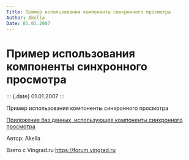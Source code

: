 ```yaml
---
Title: Пример использования компоненты синхронного просмотра
Author: Akella
Date: 01.01.2007
---
```



Пример использования компоненты синхронного просмотра
=====================================================

::: {.date}
01.01.2007
:::

Пример использования компоненты синхронного просмотра

[Приложение баз данных, использующее компоненты синхронного просмотра](15_1.zip)

Автор: Akella

Взято с Vingrad.ru <https://forum.vingrad.ru>
